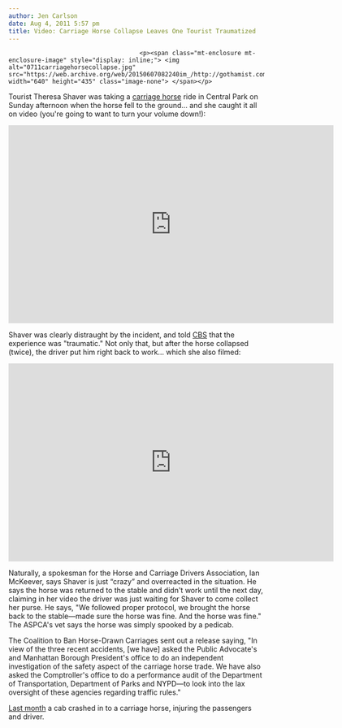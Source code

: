 ```yaml
---
author: Jen Carlson
date: Aug 4, 2011 5:57 pm
title: Video: Carriage Horse Collapse Leaves One Tourist Traumatized
---
```


	
										<p><span class="mt-enclosure mt-enclosure-image" style="display: inline;"> <img alt="0711carriagehorsecollapse.jpg" src="https://web.archive.org/web/20150607082240im_/http://gothamist.com/attachments/arts_jen/0711carriagehorsecollapse.jpg" width="640" height="435" class="image-none"> </span></p>

<p>Tourist Theresa Shaver was taking a <a href="https://web.archive.org/web/20150607082240/http://gothamist.com/tags/carriagehorses">carriage horse</a> ride in Central Park on Sunday afternoon when the horse fell to the ground... and she caught it all on video (you&apos;re going to want to turn your volume down!): </p>

<p><iframe width="640" height="390" src="https://web.archive.org/web/20150607082240if_/http://www.youtube.com/embed/LgGHH0n2CzI" frameborder="0" allowfullscreen></iframe></p>

<p>Shaver was clearly distraught by the incident, and told <a href="https://web.archive.org/web/20150607082240/http://newyork.cbslocal.com/2011/08/04/tourist-recounts-traumatic-experience-riding-central-park-carriage-horse/">CBS</a> that the experience was &quot;traumatic.&quot; Not only that, but after the horse collapsed (twice), the driver put him right back to work... which she also filmed:</p>

<p><iframe width="640" height="390" src="https://web.archive.org/web/20150607082240if_/http://www.youtube.com/embed/AI4osOZ1qn4" frameborder="0" allowfullscreen></iframe></p>

<p>Naturally, a spokesman for the Horse and Carriage Drivers Association, Ian McKeever, says Shaver is just &#x201C;crazy&#x201D; and overreacted in the situation. He says the horse was returned to the stable and didn&apos;t work until the next day, claiming in her video the driver was just waiting for Shaver to come collect her purse. He says, &quot;We followed proper protocol, we brought the horse back to the stable&#x2014;made sure the horse was fine.  And the horse was fine.&quot; The ASPCA&apos;s vet says the horse was simply spooked by a pedicab.</p>

<p>The Coalition to Ban Horse-Drawn Carriages sent out a release saying, &quot;In view of the three recent accidents, [we have] asked the Public Advocate&apos;s and Manhattan Borough President&apos;s office to do an independent investigation of the safety aspect of the carriage horse trade.  We have also asked the Comptroller&apos;s office to do a performance audit of the Department of Transportation, Department of Parks and NYPD&#x2014;to look into the lax oversight of these agencies regarding traffic rules.&quot;</p>

<p><a href="https://web.archive.org/web/20150607082240/http://gothamist.com/2011/07/26/cab_crashes_into_carriage_horse_nea.php">Last month</a> a cab crashed in to a carriage horse, injuring the passengers and driver.</p>					
										
									
				